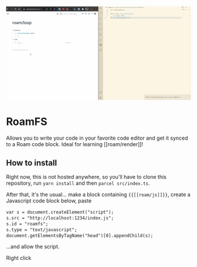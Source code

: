 ![](docs/assets/roamfs.gif)

# RoamFS

Allows you to write your code in your favorite code editor and get it synced to a Roam code block. Ideal for learning [[roam/render]]!

## How to install

Right now, this is not hosted anywhere, so you'll have to clone this repository, run `yarn install` and then `parcel src/index.ts`.

After that, it's the usual... make a block containing `{{[[roam/js]]}}`, create a Javascript code block below, paste

```
var s = document.createElement("script");
s.src = "http://localhost:1234/index.js";
s.id = "roamfs";
s.type = "text/javascript";
document.getElementsByTagName("head")[0].appendChild(s);
```

...and allow the script.

Right click 

